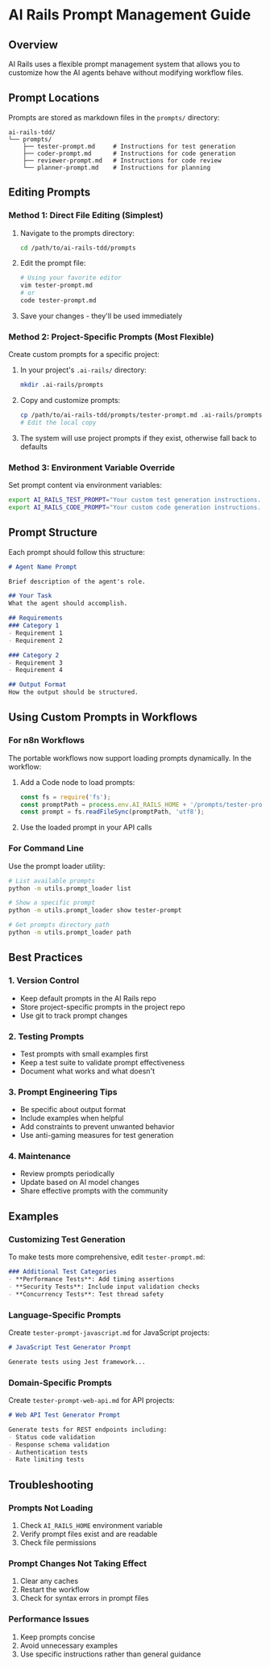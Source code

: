 # AI Rails Prompt Management Guide

## Overview

AI Rails uses a flexible prompt management system that allows you to customize how the AI agents behave without modifying workflow files.

## Prompt Locations

Prompts are stored as markdown files in the `prompts/` directory:

```
ai-rails-tdd/
└── prompts/
    ├── tester-prompt.md     # Instructions for test generation
    ├── coder-prompt.md      # Instructions for code generation
    ├── reviewer-prompt.md   # Instructions for code review
    └── planner-prompt.md    # Instructions for planning
```

## Editing Prompts

### Method 1: Direct File Editing (Simplest)

1. Navigate to the prompts directory:
   ```bash
   cd /path/to/ai-rails-tdd/prompts
   ```

2. Edit the prompt file:
   ```bash
   # Using your favorite editor
   vim tester-prompt.md
   # or
   code tester-prompt.md
   ```

3. Save your changes - they'll be used immediately

### Method 2: Project-Specific Prompts (Most Flexible)

Create custom prompts for a specific project:

1. In your project's `.ai-rails/` directory:
   ```bash
   mkdir .ai-rails/prompts
   ```

2. Copy and customize prompts:
   ```bash
   cp /path/to/ai-rails-tdd/prompts/tester-prompt.md .ai-rails/prompts/
   # Edit the local copy
   ```

3. The system will use project prompts if they exist, otherwise fall back to defaults

### Method 3: Environment Variable Override

Set prompt content via environment variables:

```bash
export AI_RAILS_TEST_PROMPT="Your custom test generation instructions..."
export AI_RAILS_CODE_PROMPT="Your custom code generation instructions..."
```

## Prompt Structure

Each prompt should follow this structure:

```markdown
# Agent Name Prompt

Brief description of the agent's role.

## Your Task
What the agent should accomplish.

## Requirements
### Category 1
- Requirement 1
- Requirement 2

### Category 2
- Requirement 3
- Requirement 4

## Output Format
How the output should be structured.
```

## Using Custom Prompts in Workflows

### For n8n Workflows

The portable workflows now support loading prompts dynamically. In the workflow:

1. Add a Code node to load prompts:
   ```javascript
   const fs = require('fs');
   const promptPath = process.env.AI_RAILS_HOME + '/prompts/tester-prompt.md';
   const prompt = fs.readFileSync(promptPath, 'utf8');
   ```

2. Use the loaded prompt in your API calls

### For Command Line

Use the prompt loader utility:

```bash
# List available prompts
python -m utils.prompt_loader list

# Show a specific prompt
python -m utils.prompt_loader show tester-prompt

# Get prompts directory path
python -m utils.prompt_loader path
```

## Best Practices

### 1. Version Control
- Keep default prompts in the AI Rails repo
- Store project-specific prompts in the project repo
- Use git to track prompt changes

### 2. Testing Prompts
- Test prompts with small examples first
- Keep a test suite to validate prompt effectiveness
- Document what works and what doesn't

### 3. Prompt Engineering Tips
- Be specific about output format
- Include examples when helpful
- Add constraints to prevent unwanted behavior
- Use anti-gaming measures for test generation

### 4. Maintenance
- Review prompts periodically
- Update based on AI model changes
- Share effective prompts with the community

## Examples

### Customizing Test Generation

To make tests more comprehensive, edit `tester-prompt.md`:

```markdown
### Additional Test Categories
- **Performance Tests**: Add timing assertions
- **Security Tests**: Include input validation checks
- **Concurrency Tests**: Test thread safety
```

### Language-Specific Prompts

Create `tester-prompt-javascript.md` for JavaScript projects:

```markdown
# JavaScript Test Generator Prompt

Generate tests using Jest framework...
```

### Domain-Specific Prompts

Create `tester-prompt-web-api.md` for API projects:

```markdown
# Web API Test Generator Prompt

Generate tests for REST endpoints including:
- Status code validation
- Response schema validation
- Authentication tests
- Rate limiting tests
```

## Troubleshooting

### Prompts Not Loading
1. Check `AI_RAILS_HOME` environment variable
2. Verify prompt files exist and are readable
3. Check file permissions

### Prompt Changes Not Taking Effect
1. Clear any caches
2. Restart the workflow
3. Check for syntax errors in prompt files

### Performance Issues
1. Keep prompts concise
2. Avoid unnecessary examples
3. Use specific instructions rather than general guidance